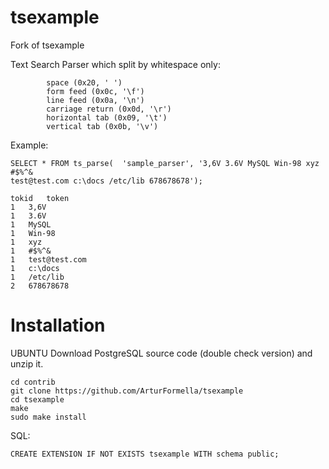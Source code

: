 # tsexample

Fork of tsexample

Text Search Parser which split by whitespace only:

			space (0x20, ' ')
			form feed (0x0c, '\f')
			line feed (0x0a, '\n')
			carriage return (0x0d, '\r')
			horizontal tab (0x09, '\t')
			vertical tab (0x0b, '\v') 

Example:

	SELECT * FROM ts_parse(  'sample_parser', '3,6V 3.6V MySQL Win-98 xyz #$%^& 
	test@test.com c:\docs /etc/lib 678678678');

	tokid	token
	1	3,6V
	1	3.6V
	1	MySQL
	1	Win-98
	1	xyz
	1	#$%^&
	1	test@test.com
	1	c:\docs
	1	/etc/lib
	2	678678678


# Installation

UBUNTU
Download PostgreSQL source code (double check version) and unzip it.

	cd contrib
	git clone https://github.com/ArturFormella/tsexample
	cd tsexample
	make
	sudo make install
SQL:

	CREATE EXTENSION IF NOT EXISTS tsexample WITH schema public;
